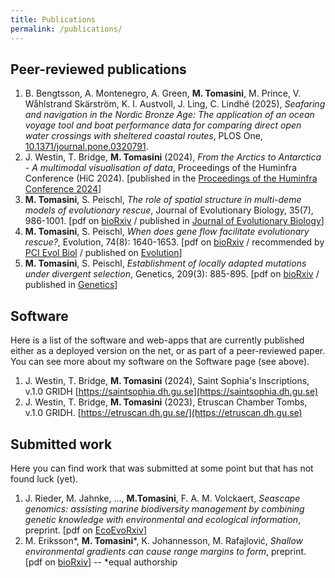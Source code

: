 ```yaml
---
title: Publications
permalink: /publications/
---
```


## Peer-reviewed publications

1. B. Bengtsson, A. Montenegro, A. Green, **M. Tomasini**, M. Prince, V. Wåhlstrand Skärström, K. I. Austvoll, J. Ling, C. Lindhé (2025), *Seafaring and navigation in the Nordic Bronze Age: The application of an ocean voyage tool and boat performance data for comparing direct open water crossings with sheltered coastal routes*, PLOS One, [10.1371/journal.pone.0320791](https://journals.plos.org/plosone/article?id=10.1371/journal.pone.0320791).
1. J. Westin, T. Bridge, **M. Tomasini** (2024), *From the Arctics to Antarctica - A multimodal visualisation of data*, Proceedings of the Huminfra Conference (HiC 2024). [published in the [Proceedings of the Huminfra Conference 2024](https://ecp.ep.liu.se/index.php/hic/article/view/902/810)]
1. **M. Tomasini**, S. Peischl, *The role of spatial structure in multi-deme models of evolutionary rescue*, Journal of Evolutionary Biology, 35(7), 986-1001. [pdf on [bioRxiv](https://www.biorxiv.org/content/10.1101/2020.10.29.360842v2.full.pdf) / published in [Journal of Evolutionary Biology](https://onlinelibrary.wiley.com/doi/epdf/10.1111/jeb.14018)]
1. **M. Tomasini**, S. Peischl, *When does gene flow facilitate evolutionary rescue?*, Evolution, 74(8): 1640-1653. [pdf on [bioRxiv](https://www.biorxiv.org/content/10.1101/622142v6.full.pdf) / recommended by [PCI Evol Biol](https://doi.org/10.24072/pci.evolbiol.100098) / published on [Evolution](https://onlinelibrary.wiley.com/doi/10.1111/evo.14038)]
1. **M. Tomasini**, S. Peischl, *Establishment of locally adapted mutations under divergent selection*, Genetics, 209(3): 885-895. [pdf on [bioRxiv](https://www.biorxiv.org/content/biorxiv/early/2018/05/03/248013.full.pdf) / published in [Genetics](http://www.genetics.org/content/209/3/885)]

## Software

Here is a list of the software and web-apps that are currently published either as a deployed version on the net, or as part of a peer-reviewed paper. You can see more about my software on the Software page (see above).

1. J. Westin, T. Bridge, **M. Tomasini** (2024), Saint Sophia's Inscriptions, v.1.0 GRIDH [https://saintsophia.dh.gu.se](https://saintsophia.dh.gu.se)
1. J. Westin, T. Bridge, **M. Tomasini** (2023), Etruscan Chamber Tombs, v.1.0 GRIDH. [https://etruscan.dh.gu.se/](https://etruscan.dh.gu.se)

## Submitted work

Here you can find work that was submitted at some point but that has not found luck (yet).

1. J. Rieder, M. Jahnke, ..., **M.Tomasini**, F. A. M. Volckaert, *Seascape genomics: assisting marine biodiversity management by combining genetic knowledge with environmental and ecological information*, preprint. [pdf on [EcoEvoRxiv](https://ecoevorxiv.org/repository/view/5586/)]
1. M. Eriksson\*, **M. Tomasini**\*, K. Johannesson, M. Rafajlović, *Shallow environmental gradients can cause range margins to form*, preprint. [pdf on [bioRxiv](https://www.biorxiv.org/content/10.1101/2022.03.19.484973v2.full.pdf)] -- \*equal authorship
